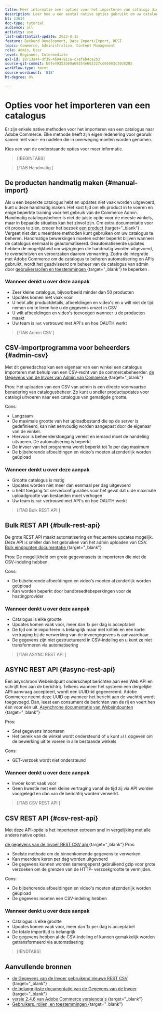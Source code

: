 ```yaml
---
title: Meer informatie over opties voor het importeren van catalogi die bij Adobe Commerce horen
description: Leer hoe u een aantal native opties gebruikt om uw catalogus te importeren in uw Adobe Commerce-winkel.
kt: 13634
doc-type: tutorial
audience: all
activity: use
last-substantial-update: 2023-8-15
feature: Backend Development, Data Import/Export, REST
topic: Commerce, Administration, Content Management
role: Admin, User
level: Beginner, Intermediate
exl-id: 18713a44-df39-4b94-91ce-c7efeb4ce2b3
source-git-commit: b0fe49352b00a68554e662327cd66983c30d8285
workflow-type: tm+mt
source-wordcount: '818'
ht-degree: 0%

---
```


# Opties voor het importeren van een catalogus

Er zijn enkele native methoden voor het importeren van een catalogus naar Adobe Commerce. Elke methode heeft zijn eigen redenering voor gebruik samen met voor- en nadelen die in overweging moeten worden genomen.

Kies een van de onderstaande opties voor meer informatie.

>[!BEGINTABS]

>[!TAB  Handmatig ]

## De producten handmatig maken {#manual-import}

Als u een beperkte catalogus hebt en updates niet vaak worden uitgevoerd, kunt u deze handmatig maken. Het kost tijd om elk product in te voeren en enige beperkte training voor het gebruik van de Commerce Admin. Handmatig catalogusbeheer is niet de juiste optie voor de meeste winkels, maar in bepaalde situaties kan het zinvol zijn. Om extra documentatie voor dit proces te zien, creeer het bezoek [ een product ](https://experienceleague.adobe.com/docs/commerce-admin/catalog/products/product-create.html?lang=nl-NL){target="_blank"} . Vergeet niet dat u meerdere methoden kunt gebruiken om uw catalogus te beheren. Handmatige bewerkingen moeten echter beperkt blijven wanneer de catalogus eenmaal is geautomatiseerd. Geautomatiseerde updates hebben de mogelijkheid om wijzigingen die handmatig worden uitgevoerd, te overschrijven en veroorzaken daarom verwarring. Zodra de integratie met Adobe Commerce om de catalogus te beheren automatisering en APIs gebruikt, wordt het geadviseerd om beheer van de catalogus van admin door [ gebruikersrollen en toestemmingen ](https://experienceleague.adobe.com/docs/commerce-admin/systems/user-accounts/permissions-user-roles.html?lang=nl-NL){target="_blank"} te beperken .

### Wanneer denkt u over deze aanpak

- Zeer kleine catalogus, bijvoorbeeld minder dan 50 producten
- Updates komen niet vaak voor
- U hebt alle productdetails, afbeeldingen en video&#39;s en u wilt niet de tijd nemen om te leren hoe u de gegevens omzet in CSV
- U wilt afbeeldingen en video&#39;s toevoegen wanneer u de producten maakt
- Uw team is `not` vertrouwd met API&#39;s en hoe OAUTH werkt

>[!TAB  Admin CSV ]

## CSV-importprogramma voor beheerders {#admin-csv}

Met dit gereedschap kan een eigenaar van een winkel een catalogus importeren met behulp van een CSV-recht van de commercebeheerder.
[ de Gegevens van de Invoer van Admin van Commerce ](https://experienceleague.adobe.com/docs/commerce-admin/systems/data-transfer/import/data-import.html?lang=nl-NL){target="_blank"} 

Pros:
Het uploaden van een CSV van admin is een directe voorwaartse benadering van catalogusbeheer. Zo kunt u sneller productupdates voor catalogi uitvoeren naar een catalogus van gematigde grootte.

Cons:

- Langzaam
- De maximale grootte van het uploadbestand die op de server is gedefinieerd, kan niet eenvoudig worden aangepast door de eigenaar van de winkel.
- Hiervoor is beheerderstoegang vereist en iemand moet de handeling uitvoeren. De automatisering is beperkt
- De invoer van het programma wordt beperkt tot 1x per dag maximum
- De bijbehorende afbeeldingen en video&#39;s moeten afzonderlijk worden geüpload

### Wanneer denkt u over deze aanpak

- Grootte catalogus is matig
- Updates worden niet meer dan eenmaal per dag uitgevoerd
- u hebt toegang tot serverconfiguraties voor het geval dat u de maximale uploadgrootte van bestanden moet verhogen
- Uw team is `not` vertrouwd met API&#39;s en hoe OAUTH werkt

>[!TAB  Bulk REST API ]

## Bulk REST API {#bulk-rest-api}

De grote REST API maakt automatisering en frequentere updates mogelijk. Deze API is sneller dan het gebruiken van het admin uploaden van CSV.
[ Bulk eindpunten documentatie ](https://developer.adobe.com/commerce/webapi/rest/use-rest/bulk-endpoints/){target="_blank"} 

Pros:
De mogelijkheid om grote gegevenssets te importeren die niet de CSV-indeling hebben.

Cons:

- De bijbehorende afbeeldingen en video&#39;s moeten afzonderlijk worden geüpload
- Kan worden beperkt door bandbreedtebeperkingen voor de hostingprovider

### Wanneer denkt u over deze aanpak

- Catalogus is elke grootte
- Updates komen vaak voor, meer dan 1x per dag is acceptabel
- De tijd om te importeren is belangrijk maar niet kritiek en een korte vertraging bij de verwerking van de invoergegevens is aanvaardbaar
- De gegevens zijn niet gestructureerd in CSV-indeling en u kunt ze niet transformeren via automatisering

>[!TAB  ASYNC REST API ]

## ASYNC REST API {#async-rest-api}

Een asynchroon Webeindpunt onderschept berichten aan een Web API en schrijft hen aan de berichtrij. Telkens wanneer het systeem een dergelijke API-aanvraag accepteert, wordt een UUID-id gegenereerd. Adobe Commerce neemt deze UUID op wanneer het bericht aan de wachtrij wordt toegevoegd. Dan, leest een consument de berichten van de rij en voert hen één voor één uit.
[ Asynchrone documentatie van Webeindpunten ](https://developer.adobe.com/commerce/webapi/rest/use-rest/asynchronous-web-endpoints/){target="_blank"} 

Pros:

- Snel gegevens importeren
- Het bereik van de winkel wordt ondersteund of u kunt `all` opgeven om de bewerking uit te voeren in alle bestaande winkels

Cons:

- GET-verzoek wordt niet ondersteund

### Wanneer denkt u over deze aanpak

- Invoer komt vaak voor
- Geen kwestie met een kleine vertraging vanaf de tijd zij via API worden voorgelegd en dan van de berichtrij worden verwerkt.


>[!TAB  CSV REST API ]

## CSV REST API {#csv-rest-api}

Met deze API-optie is het importeren extreem snel in vergelijking met alle andere native opties.

[ de gegevens van de Invoer REST CSV api ](https://developer.adobe.com/commerce/webapi/rest/modules/import/){target="_blank"} 
Pros:

- Snelste methode om de binnenkomende gegevens te verwerken
- Kan meerdere keren per dag worden uitgevoerd
- De gegevens kunnen worden samengeperst gebruikend gzip voor grote verzoeken om de grenzen van de HTTP- verzoekgrootte te vermijden.

Cons:

- De bijbehorende afbeeldingen en video&#39;s moeten afzonderlijk worden geüpload
- De gegevens moeten een CSV-indeling hebben

### Wanneer denkt u over deze aanpak

- Catalogus is elke grootte
- Updates komen vaak voor, meer dan 1x per dag is acceptabel
- De totale importtijd is belangrijk
- De gegevens hebben al de CSV-indeling of kunnen gemakkelijk worden getransformeerd via automatisering

>[!ENDTABS]

## Aanvullende bronnen

- [ de Gegevens van de Invoer gebruikend nieuwe REST CSV ](https://developer.adobe.com/commerce/webapi/rest/modules/import/){target="_blank"} 
- [ de belangrijkste documentatie van de Gegevens van de Invoer ](https://experienceleague.adobe.com/docs/commerce-admin/systems/data-transfer/import/data-import.html?lang=nl-NL){target="_blank"} 
- [ versie 2.4.6 van Adobe Commerce versienota&#39;s ](https://experienceleague.adobe.com/docs/commerce-operations/release/notes/adobe-commerce/2-4-6.html?lang=nl-NL){target="_blank"} 
- [ Gebruikers, rollen, en toestemmingen ](../site-management/users-roles-permissions.md){target="_blank"}

